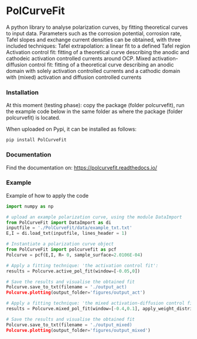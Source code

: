 # PolCurveFit
A python library to analyse polarization curves, by fitting theoretical curves to input data. Parameters such as the corrosion potential, corrosion rate, Tafel slopes and exchange current densities can be obtained, with three included techniques:
Tafel extrapolation: a linear fit to a defined Tafel region
Activation control fit: fitting of a theoretical curve describing the anodic and cathodeic activation controlled currents around OCP.
Mixed activation-diffusion control fit: fitting of a theoretical curve describing an anodic domain with solely activation controlled currents and a cathodic domain with (mixed) activation and diffusion controlled currents

### Installation
At this moment (testing phase): copy the package (folder polcurvefit), run the example code below in the same folder as where the package (folder polcurvefit) is located. 

When uploaded on Pypi, it can be installed as follows:

```
pip install PolCurveFit
```

### Documentation
Find the documentation on: https://polcurvefit.readthedocs.io/

### Example
Example of how to apply the code

```Python
import numpy as np

# upload an example polarization curve, using the module DataImport
from PolCurveFit import DataImport as di
inputfile = './PolCurveFit/data/example_txt.txt'
E,I = di.load_txt(inputfile, lines_header = 1)

# Instantiate a polarization curve object
from PolCurveFit import polcurvefit as pcf
Polcurve = pcf(E,I, R= 0, sample_surface=2.0106E-04)

# Apply a fitting technique: 'the activation control fit':
results = Polcurve.active_pol_fit(window=[-0.05,0])

# Save the results and visualise the obtained fit
Polcurve.save_to_txt(filename = './output_act)
Polcurve.plotting(output_folder='figures/output_act')

# Apply a fitting technique: 'the mixed activation-diffusion control fit' with a specific weight distribution:
results = Polcurve.mixed_pol_fit(window=[-0.4,0.1], apply_weight_distribution = True, w_ac = 0.07, W = 80)

# Save the results and visualise the obtained fit
Polcurve.save_to_txt(filename = './output_mixed)
Polcurve.plotting(output_folder='figures/output_mixed')

```